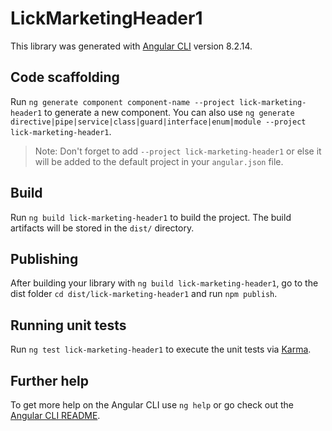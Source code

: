 # LickMarketingHeader1

This library was generated with [Angular CLI](https://github.com/angular/angular-cli) version 8.2.14.

## Code scaffolding

Run `ng generate component component-name --project lick-marketing-header1` to generate a new component. You can also use `ng generate directive|pipe|service|class|guard|interface|enum|module --project lick-marketing-header1`.
> Note: Don't forget to add `--project lick-marketing-header1` or else it will be added to the default project in your `angular.json` file. 

## Build

Run `ng build lick-marketing-header1` to build the project. The build artifacts will be stored in the `dist/` directory.

## Publishing

After building your library with `ng build lick-marketing-header1`, go to the dist folder `cd dist/lick-marketing-header1` and run `npm publish`.

## Running unit tests

Run `ng test lick-marketing-header1` to execute the unit tests via [Karma](https://karma-runner.github.io).

## Further help

To get more help on the Angular CLI use `ng help` or go check out the [Angular CLI README](https://github.com/angular/angular-cli/blob/master/README.md).

